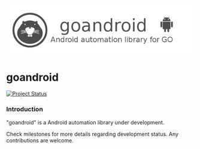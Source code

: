 ![goandroid_logo](goandroid_logo.png)

goandroid
==========
[![Project Status](http://stillmaintained.com/kunaldawn/goandroid.png)](https://stillmaintained.com/kunaldawn/goandroid)

### Introduction

"goandroid" is a Android automation library under development.

Check milestones for more details regarding development status.
Any contributions are welcome.
